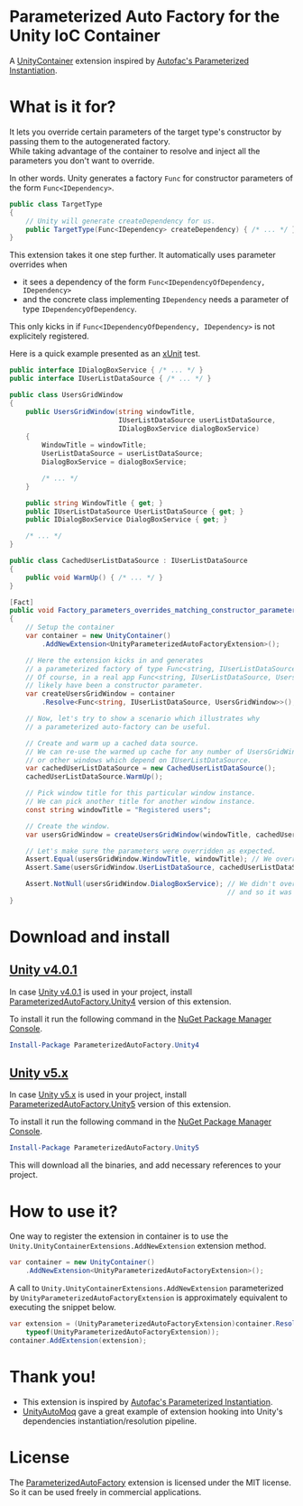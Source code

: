 # Parameterized Auto Factory for the Unity IoC Container

A [UnityContainer](https://github.com/unitycontainer) extension inspired by [Autofac's Parameterized Instantiation](http://docs.autofac.org/en/latest/resolve/relationships.html#parameterized-instantiation-func-x-y-b).

# What is it for?

It lets you override certain parameters of the target type's constructor by passing them to the autogenerated factory.  
While taking advantage of the container to resolve and inject all the parameters you don't want to override.

In other words. Unity generates a factory `Func` for constructor parameters of the form `Func<IDependency>`.
```csharp
public class TargetType
{
    // Unity will generate createDependency for us.
    public TargetType(Func<IDependency> createDependency) { /* ... */ }
}
```

This extension takes it one step further. It automatically uses parameter overrides when 
- it sees a dependency of the form `Func<IDependencyOfDependency, IDependency>`
- and the concrete class implementing `IDependency` needs a parameter of type `IDependencyOfDependency`.  

This only kicks in if `Func<IDependencyOfDependency, IDependency>` is not explicitely registered.

Here is a quick example presented as an [xUnit](https://xunit.github.io/) test.

```csharp
public interface IDialogBoxService { /* ... */ }
public interface IUserListDataSource { /* ... */ }

public class UsersGridWindow
{
    public UsersGridWindow(string windowTitle, 
                           IUserListDataSource userListDataSource, 
                           IDialogBoxService dialogBoxService)
    {
        WindowTitle = windowTitle;
        UserListDataSource = userListDataSource;
        DialogBoxService = dialogBoxService;

        /* ... */
    }

    public string WindowTitle { get; }
    public IUserListDataSource UserListDataSource { get; }
    public IDialogBoxService DialogBoxService { get; }

    /* ... */
}

public class CachedUserListDataSource : IUserListDataSource
{
    public void WarmUp() { /* ... */ }
}

[Fact]
public void Factory_parameters_overrides_matching_constructor_parameters()
{
    // Setup the container
    var container = new UnityContainer()
        .AddNewExtension<UnityParameterizedAutoFactoryExtension>();

    // Here the extension kicks in and generates 
    // a parameterized factory of type Func<string, IUserListDataSource, UsersGridWindow>.
    // Of course, in a real app Func<string, IUserListDataSource, UsersGridWindow> would 
    // likely have been a constructor parameter.
    var createUsersGridWindow = container
        .Resolve<Func<string, IUserListDataSource, UsersGridWindow>>();

    // Now, let's try to show a scenario which illustrates why
    // a parameterized auto-factory can be useful.

    // Create and warm up a cached data source.
    // We can re-use the warmed up cache for any number of UsersGridWindow instances
    // or other windows which depend on IUserListDataSource.
    var cachedUserListDataSource = new CachedUserListDataSource();
    cachedUserListDataSource.WarmUp();

    // Pick window title for this particular window instance.
    // We can pick another title for another window instance.
    const string windowTitle = "Registered users";

    // Create the window.
    var usersGridWindow = createUsersGridWindow(windowTitle, cachedUserListDataSource);

    // Let's make sure the parameters were overridden as expected.
    Assert.Equal(usersGridWindow.WindowTitle, windowTitle); // We overrode this one.
    Assert.Same(usersGridWindow.UserListDataSource, cachedUserListDataSource); // And this one too.

    Assert.NotNull(usersGridWindow.DialogBoxService); // We didn't override DialogBoxService,
                                                      // and so it was resolved from the container.
}
```

# Download and install

## [Unity v4.0.1](https://github.com/unitycontainer/unity/tree/a370e3cd8c0f9aa5f505e896ef5225f42711d361)

In case [Unity v4.0.1](https://github.com/unitycontainer/unity/tree/a370e3cd8c0f9aa5f505e896ef5225f42711d361) is used in your project, install [ParameterizedAutoFactory.Unity4](https://www.nuget.org/packages/ParameterizedAutoFactory.Unity4) version of this extension.

To install it run the following command in the [NuGet Package Manager Console](https://docs.microsoft.com/en-us/nuget/tools/package-manager-console).

```powershell
Install-Package ParameterizedAutoFactory.Unity4
```

## [Unity v5.x](https://github.com/unitycontainer/unity/tree/v5.x)

In case [Unity v5.x](https://github.com/unitycontainer/unity/tree/v5.x) is used in your project, install [ParameterizedAutoFactory.Unity5](https://www.nuget.org/packages/ParameterizedAutoFactory.Unity5) version of this extension.

To install it run the following command in the [NuGet Package Manager Console](https://docs.microsoft.com/en-us/nuget/tools/package-manager-console).

```powershell
Install-Package ParameterizedAutoFactory.Unity5
```
   
This will download all the binaries, and add necessary references to your project.


# How to use it?

One way to register the extension in container is to use the `Unity.UnityContainerExtensions.AddNewExtension` extension method.

```csharp
var container = new UnityContainer()
    .AddNewExtension<UnityParameterizedAutoFactoryExtension>();

```

A call to `Unity.UnityContainerExtensions.AddNewExtension` parameterized by `UnityParameterizedAutoFactoryExtension` is approximately equivalent to executing the snippet below. 
```csharp
var extension = (UnityParameterizedAutoFactoryExtension)container.Resolve(
    typeof(UnityParameterizedAutoFactoryExtension));
container.AddExtension(extension);

```

# Thank you!

- This extension is inspired by [Autofac's Parameterized Instantiation](http://docs.autofac.org/en/latest/resolve/relationships.html#parameterized-instantiation-func-x-y-b).
- [UnityAutoMoq](https://github.com/thedersen/UnityAutoMoq) gave a great example of extension hooking into Unity's dependencies instantiation/resolution pipeline.

# License

The [ParameterizedAutoFactory](https://github.com/mykolav/unitycontainer-param-autofactory) extension is licensed under the MIT license.  
So it can be used freely in commercial applications.
